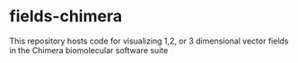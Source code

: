 # fields-chimera
This repository hosts code for visualizing 1,2, or 3 dimensional vector fields in the Chimera biomolecular software suite
